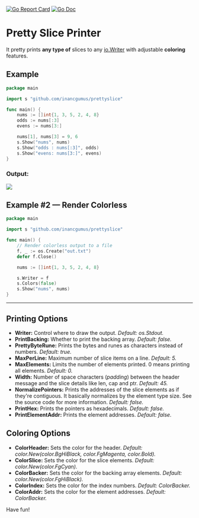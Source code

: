 [![Go Report Card](https://goreportcard.com/badge/github.com/inancgumus/prettyslice)](https://goreportcard.com/report/github.com/inancgumus/prettyslice) [![Go Doc](https://img.shields.io/badge/godoc-Reference-brightgreen.svg?style=flat)](https://godoc.org/github.com/inancgumus/prettyslice)

# Pretty Slice Printer
It pretty prints **any type of** slices to any [io.Writer](https://golang.org/pkg/io/#Writer) with adjustable **coloring** features.

## Example

```go
package main

import s "github.com/inancgumus/prettyslice"

func main() {
	nums := []int{1, 3, 5, 2, 4, 8}
	odds := nums[:3]
	evens := nums[3:]

	nums[1], nums[3] = 9, 6
	s.Show("nums", nums)
	s.Show("odds : nums[:3]", odds)
	s.Show("evens: nums[3:]", evens)
}
```

### Output:
![](https://github.com/inancgumus/prettyslice/raw/master/slices.png)

## Example #2 — Render Colorless

```go
package main

import s "github.com/inancgumus/prettyslice"

func main() {
	// Render colorless output to a file
	f, _ := os.Create("out.txt")
	defer f.Close()

	nums := []int{1, 3, 5, 2, 4, 8}

	s.Writer = f
	s.Colors(false)
	s.Show("nums", nums)
}
```

---

## Printing Options

* **Writer:** Control where to draw the output. _Default: os.Stdout._
* **PrintBacking:** Whether to print the backing array. _Default: false._
* **PrettyByteRune:** Prints the bytes and runes as characters instead of numbers. _Default: true._
* **MaxPerLine:** Maximum number of slice items on a line. _Default: 5._
* **MaxElements:** Limits the number of elements printed. 0 means printing all elements. _Default: 0._
* **Width:** Number of space characters (_padding_) between the header message and the slice details like len, cap and ptr. _Default: 45._
* **NormalizePointers:** Prints the addresses of the slice elements as if they're contiguous. It basically normalizes by the element type size. See the source code for more information. _Default: false._
* **PrintHex:** Prints the pointers as hexadecimals. _Default: false._
* **PrintElementAddr:** Prints the element addresses. _Default: false._

## Coloring Options

* **ColorHeader:** Sets the color for the header. _Default: color.New(color.BgHiBlack, color.FgMagenta, color.Bold)._
* **ColorSlice:** Sets the color for the slice elements. _Default: color.New(color.FgCyan)._
* **ColorBacker:** Sets the color for the backing array elements. _Default: color.New(color.FgHiBlack)._
* **ColorIndex:** Sets the color for the index numbers. _Default: ColorBacker._
* **ColorAddr:** Sets the color for the element addresses. _Default: ColorBacker._

Have fun!
